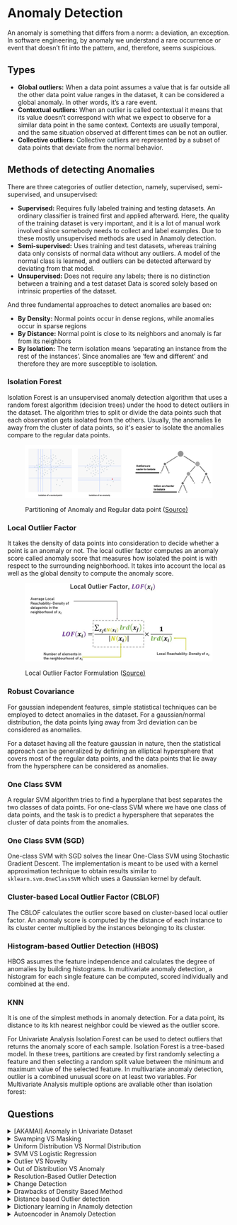 # Anomaly Detection

An anomaly is something that differs from a norm: a deviation, an exception. In software engineering, by anomaly we understand a rare occurrence or event that doesn’t fit into the pattern, and, therefore, seems suspicious.

## Types

* **Global outliers:** When a data point assumes a value that is far outside all the other data point value ranges in the dataset, it can be considered a global anomaly. In other words, it’s a rare event.
* **Contextual outliers:** When an outlier is called contextual it means that its value doesn’t correspond with what we expect to observe for a similar data point in the same context. Contexts are usually temporal, and the same situation observed at different times can be not an outlier.
* **Collective outliers:** Collective outliers are represented by a subset of data points that deviate from the normal behavior.

## Methods of detecting Anomalies

There are three categories of outlier detection, namely, supervised, semi-supervised, and unsupervised:

* **Supervised:** Requires fully labeled training and testing datasets. An ordinary classifier is trained first and applied afterward. Here, the quality of the training dataset is very important, and it is a lot of manual work involved since somebody needs to collect and label examples. Due to these mostly unsupervised methods are used in Anamoly detection.
* **Semi-supervised:** Uses training and test datasets, whereas training data only consists of normal data without any outliers. A model of the normal class is learned, and outliers can be detected afterward by deviating from that model.
* **Unsupervised:** Does not require any labels; there is no distinction between a training and a test dataset Data is scored solely based on intrinsic properties of the dataset.

And three fundamental approaches to detect anomalies are based on:

* **By Density:** Normal points occur in dense regions, while anomalies occur in sparse regions
* **By Distance:** Normal point is close to its neighbors and anomaly is far from its neighbors
* **By Isolation:** The term isolation means ‘separating an instance from the rest of the instances’. Since anomalies are ‘few and different’ and therefore they are more susceptible to isolation.

### Isolation Forest

Isolation Forest is an unsupervised anomaly detection algorithm that uses a random forest algorithm (decision trees) under the hood to detect outliers in the dataset. The algorithm tries to split or divide the data points such that each observation gets isolated from the others. Usually, the anomalies lie away from the cluster of data points, so it's easier to isolate the anomalies compare to the regular data points.

<figure><img src="../.gitbook/assets/image18 (1).png" alt=""><figcaption><p>Partitioning of Anomaly and Regular data point (<a href="https://towardsdatascience.com/5-anomaly-detection-algorithms-every-data-scientist-should-know-b36c3605ea16">Source)</a></p></figcaption></figure>

### Local Outlier Factor

It takes the density of data points into consideration to decide whether a point is an anomaly or not. The local outlier factor computes an anomaly score called anomaly score that measures how isolated the point is with respect to the surrounding neighborhood. It takes into account the local as well as the global density to compute the anomaly score.

<figure><img src="../.gitbook/assets/image19.png" alt=""><figcaption><p>Local Outlier Factor Formulation (<a href="https://medium.com/mlpoint/local-outlier-factor-a-way-to-detect-outliers-dde335d77e1a">Source)</a></p></figcaption></figure>

### Robust Covariance

For gaussian independent features, simple statistical techniques can be employed to detect anomalies in the dataset. For a gaussian/normal distribution, the data points lying away from 3rd deviation can be considered as anomalies.

For a dataset having all the feature gaussian in nature, then the statistical approach can be generalized by defining an elliptical hypersphere that covers most of the regular data points, and the data points that lie away from the hypersphere can be considered as anomalies.

### One Class SVM

A regular SVM algorithm tries to find a hyperplane that best separates the two classes of data points. For one-class SVM where we have one class of data points, and the task is to predict a hypersphere that separates the cluster of data points from the anomalies.

### One Class SVM (SGD)

One-class SVM with SGD solves the linear One-Class SVM using Stochastic Gradient Descent. The implementation is meant to be used with a kernel approximation technique to obtain results similar to `sklearn.svm.OneClassSVM` which uses a Gaussian kernel by default.

### Cluster-based Local Outlier Factor (CBLOF)

The CBLOF calculates the outlier score based on cluster-based local outlier factor. An anomaly score is computed by the distance of each instance to its cluster center multiplied by the instances belonging to its cluster.

### Histogram-based Outlier Detection (HBOS)

HBOS assumes the feature independence and calculates the degree of anomalies by building histograms. In multivariate anomaly detection, a histogram for each single feature can be computed, scored individually and combined at the end.

### KNN

It is one of the simplest methods in anomaly detection. For a data point, its distance to its kth nearest neighbor could be viewed as the outlier score.

For Univariate Analysis Isolation Forest can be used to detect outliers that returns the anomaly score of each sample. Isolation Forest is a tree-based model. In these trees, partitions are created by first randomly selecting a feature and then selecting a random split value between the minimum and maximum value of the selected feature. In multivariate anomaly detection, outlier is a combined unusual score on at least two variables. For Multivariate Analysis multiple options are avaliable other than isolation forest:

## Questions

<details>

<summary>[AKAMAI] Anomaly in Univariate Dataset</summary>

If given a univariate dataset, how would you design a function to detect anomalies?

What if the data is bivariate?

**Answer**

**Reference:** [📖Explanation](https://towardsdatascience.com/anomaly-detection-for-dummies-15f148e559c1)

Anomaly detection is the process of identifying unexpected items or events in data sets, which differ from the norm. And anomaly detection is often applied on unlabeled data which is known as unsupervised anomaly detection. Anomaly detection has two basic assumptions:

* Anomalies only occur very rarely in the data.
* Their features differ from the normal instances significantly.

This is part is mentioned above too, for Univariate Analysis Isolation Forest can be used to detect outliers that returns the anomaly score of each sample. Isolation Forest is a tree-based model. In these trees, partitions are created by first randomly selecting a feature and then selecting a random split value between the minimum and maximum value of the selected feature.

In multivariate anomaly detection, outlier is a combined unusual score on at least two variables. For Multivariate Analysis multiple options are avaliable other than isolation forest:

* The Cluster-based Local Outlier Factor (CBLOF)
* Histogram-based Outlier Detection (HBOS)
* KNN

An ensemble of these methods can be used to finalize the anamolies. Always visually investigate some of the anomalies.

</details>

<details>

<summary>Swamping VS Masking</summary>

What are the Swamping and Masking problems in Anomaly Detection?

**Answer**

* Since anomalies are rare events, making it very difficult to label them with high accuracy, swamping is the phenomenon of labeling normal events as anomalies.
* When clustering algorithms are used, the data points belonging to different clusters get merged into one cluster, if the number of segments in the dataset is not known, this causes the outlier cluster to be merged to a cluster with normal data points. This causes the outliers to not be detected. This is defined as masking.

</details>

<details>

<summary>Uniform Distribution VS Normal Distribution</summary>

What are the differences in Anomalies for Uniform Distribution and Normal Distribution in One-Dimensional Data?

**Answer**

Keep in mind how the Uniform and Normal Distribution looks like.

**Uniform**

* When data is distributed uniformly over a finite range, the mean and standard deviation merely characterize the range of values.
* One possible indication of anomalous behavior could be that a small neighborhood contains substantially fewer or more data points than expected from a uniform distribution.

**Normal**

* A normal distribution follows the empirical rule, which states that 68%, 95%, and 99.7% of the values lie within one, two, and three standard deviations of the mean, respectively.
* About 0.1% of the points are more than $$3 *\sigma$$ (three standard deviations) away from the mean, hence, it is taken as the threshold and points beyond that distance from the mean are declared to be anomalous.

</details>

<details>

<summary>SVM VS Logistic Regression</summary>

Compare SVM and Logistic Regression in handling outliers

**Answer**

* For Logistic Regression, outliers can have an unusually large effect on the estimate of logistic regression coefficients. It will find a linear boundary if it exists to accommodate the outliers. To solve the problem of outliers, sometimes a sigmoid function is used in logistic regression.
* For SVM, outliers can make the decision boundary deviate severely from the optimal hyperplane. One way for SVM to get around the problem is to intrduce slack variables. There is a penalty involved with using slack variables, and how SVM handles outliers depends on how this penalty is imposed.

</details>

<details>

<summary>Outlier VS Novelty</summary>

Explain the difference between Outlier Detection vs Novelty Detection

**Answer**

* The training data contains outliers which are defined as observations that are far from the others. Outlier detection estimators thus try to fit the regions where the training data is the most concentrated, ignoring the deviant observations.
* The training data is not polluted by outliers and we are interested in detecting whether a new observation is an outlier. In this context an outlier is also called a novelty.

Outlier detection and novelty detection are both used for anomaly detection, where one is interested in detecting abnormal or unusual observations. Outlier detection is then also known as unsupervised anomaly detection and novelty detection as semi-supervised anomaly detection.

In the context of outlier detection, the outliers/anomalies cannot form a dense cluster as available estimators assume that the outliers/anomalies are located in low density regions. On the contrary, in the context of novelty detection, novelties/anomalies can form a dense cluster as long as they are in a low density region of the training data, considered as normal in this context.

</details>

<details>

<summary>Out of Distribution VS Anomaly</summary>

What is the difference between Out of Distribution and Anomaly Detection?

**Answer**

* Out of distribution (OOD) data refers to data that was collected at a different time, and possibly under different conditions or in a different environment than the data collected to create the model. It can be said that the data is from a different distribution.
* After the out of distribution data is collected, the model can perform either Novelty detection or Anomaly detection.
* Novelty data is the data that is in-distribution. Novelty detection checks whether the new data is in-distribution or not.
* Anomaly detection is used to test the data to see if it is different than what the model was trained on.

</details>

<details>

<summary>Resolution-Based Outlier Detection</summary>

What is a Resolution-Based Outlier Detection?

**Answer**

* The resolution-based outlier detection is an approach to address the problem of parameter value determination by measuring the outlierness of an observation $$p ∈ D$$ at different resolutions, and aggregating the results.
* In this algorithm, at the highest resolution, all observations are isolated points and thus considered to be outliers whereas at the lowest resolution all observations belong to one cluster and none is considered to be an outlier.
* As the resolution decreases from its highest value to the lowest value some observations in D begin to form clusters leaving other observations out of the clusters, and this phenomenon is captured in the resolution based outlier detection approach.

</details>

<details>

<summary>Change Detection</summary>

What is the Change Detection problem in Anomaly Detection?

**Answer**

* Change detection or change point detection tries to identify times when the probability distribution of a time series changes.
* Change detection is generally used to detect anomalous behavior.

Change point detection is great for the following cases:

* Detecting anomalous sequences/states in a time series.
* Detecting the average velocity of unique states in a time series.
* Detecting a sudden change in a time series state in real-time.

</details>

<details>

<summary>Drawbacks of Density Based Method</summary>

Can you tell some shortcomings of density based anomaly detection methods?

**Answer**

Density-based outlier detection method investigates the density of an object and that of its neighbors. Here, an object is identified as an outlier if its density is relatively much lower than that of its neighbors. Many real-world data sets demonstrate a more complex structure, where objects may be considered outliers with respect to their local neighborhoods, rather than with respect to the global data distribution.

</details>

<details>

<summary>Distance based Outlier detection</summary>

Explain Distance based Outlier detection methods?

**Answer**

A distance-based outlier detection method consults the neighborhood of an object, which is defined by a given radius. An object is then considered an outlier if its neighborhood does not have enough other points. This is termed as Distance-Based Outlier Detection Methods.

* Distance-Based Methods usually depend on a Multi-dimensional Index, Which is used to retrieve the neighborhood of each object to see if it contains sufficient points. If there are insufficient points, then the object is termed an outlier.
* Distance-Based methods scale better to multi-dimensional space and can be computed more efficiently than the statistical-based method. Identifying Distance-based outliers is an important and useful data mining activity. The main disadvantage of distance-based methods is that distance-based outlier detection is based on a single value of a custom parameter. This can cause significant problems if the dataset contains both dense and sparse regions.

Outlier detection methods can be categorized according to whether the sample of data for analysis is given with expert-provided labels that can be used to build an outlier detection model. In this case, the detection methods are supervised, semi-supervised, or unsupervised. Alternatively, outlier detection methods may be organized according to their assumptions regarding normal objects versus outliers. This categorization includes statistical methods, proximity-based methods, and clustering-based methods.

Algorithms For Mining Distance-Based Outliers:

* **Index-based algorithm:** The index-based algorithm facilitates multidimensional indexing structures, including R-trees or $$k-d$$ trees, to search for neighbors of each object $$o$$ inside radius $$d$$ around that object. Once $$K (K = N(1-p))$$ neighbors of object $$o$$ are discovered, it is accessible that $$o$$ is not an outlier. This algorithm has the lowest case complexity of $$O (k * n^2)$$, where $$k$$ is the dimensionality, and $$n$$ is the number of objects in the data set.
* **Nested-loop algorithm:** The nested loop algorithm has the same evaluation complexity as the index-based algorithm but avoids building index structures and minimizes the amount of I/O. It splits the memory buffer in half and puts the data into several logical blocks.
* **Cell-based algorithm:** It avoids the $$O(n^2)$$ computational complexity and develops a cell-based algorithm for memory-resident datasets. Its complexity is $$O(c*k + n)$$, where $$c$$ is a constant based on the number of cells and $$k$$ is the dimension.

</details>

<details>

<summary>Dictionary learning in Anamoly detection</summary>

Can you explain Dictionary learning in Anamoly detection?

**Answer**

Dictionary learning generalizes the assumption that “typical” data points inhabit a low-dimensional subspace of the ambient space by proposing that points may all lie in the union of many very low-dimensional subspaces. Specifically, using sparse coding techniques, dictionary learning represents each data point as a linear combination of only a few basis elements, ie. dictionary atoms. Since each data point is closely related to its corresponding atoms, points using the same atoms are presumably semantically related, naturally grouping the data. This suggests that anomalous data will exhibit at least one of three properties:

* Anomalous data will not be well represented by a learned dictionary as long as the dictionary is constrained to a sufficiently small number of atoms. Therefore, anomalies can be identified as having large residuals.
* The learned dictionary will be more influenced by anomalies than by data points that follow the greater trend, since anomalies will be much farther from the union of the spans of small subsets of the dictionary than from the span of the entire dictionary. That is, anomalous data will have high leverage on the model relative to “typical” data.
* If the dictionary contains a sufficiently large number of atoms or the anomalies occur frequently, these data points will fit the model well but will use “rare” basis atoms. These atoms are typically not used by regular data and are included in the learned model primarily to “accommodate” the anomalous data. Alternatively, typical basis elements may be used in atypical combinations to represent anomalous points.

</details>

<details>

<summary>Autoencoder in Anamoly Detection</summary>

How are Autoencoders used in Anamoly Detection?

**Answer**

One of the predominant use cases of the Autoencoder is anomaly detection. Think about cases like IoT devices, sensors in CPU, and memory devices which work very nicely as per functions. Still, when we collect their fault data, we have majority positive classes and significantly less percentage of minority class data, also known as imbalance data. Sometimes it is tough to label the data or expensive labelling the data, so we know the expected behaviour of data.

We pass Autoencoder with majority classes(normal data). The training objective is to minimize the reconstruction error, and the training objective is to minimize this. as training progresses, the model weights for the encoder and decoder are updated. The encoder is a downsampler, and the decoder is an upsampler. Encoder and decoder can be ANN, CNN, or LSTM neural network.

What AutoEncoder does? It learns the reconstruction function that works with normal data, and we can use this Model for anomaly detection. We get low reconstruction error for normal data and high for abnormal data(minority class).

</details>
